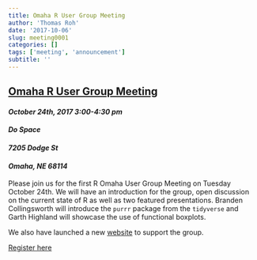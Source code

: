 ```yaml
---
title: Omaha R User Group Meeting
author: 'Thomas Roh'
date: '2017-10-06'
slug: meeting0001
categories: []
tags: ['meeting', 'announcement']
subtitle: ''
---
```


## [Omaha R User Group Meeting](https://omahar.netlify.com/post/meeting0001/)


#### *October 24th, 2017 3:00-4:30 pm*
#### *Do Space*
#### *7205 Dodge St*
#### *Omaha, NE 68114*

Please join us for the first R Omaha User Group Meeting on Tuesday October 24th. 
We will have an introduction for the group, open discussion on the current state 
of R as well as two featured presentations. Branden Collingsworth 
will introduce the `purrr` package from the `tidyverse` and Garth Highland 
will showcase the use of functional boxplots.

We also have launched a new [website](https://omahar.netlify.com)
to support the group.

[Register here](https://www.eventbrite.com/e/omaha-r-user-group-meeting-tickets-38816151153?aff=affiliate1)